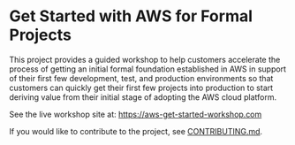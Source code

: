 # Get Started with AWS for Formal Projects

This project provides a guided workshop to help customers accelerate the process of getting an initial formal foundation established in AWS in support of their first few development, test, and production environments so that customers can quickly get their first few projects into production to start deriving value from their initial stage of adopting the AWS cloud platform.

See the live workshop site at: https://aws-get-started-workshop.com

If you would like to contribute to the project, see [CONTRIBUTING.md](CONTRIBUTING.md).